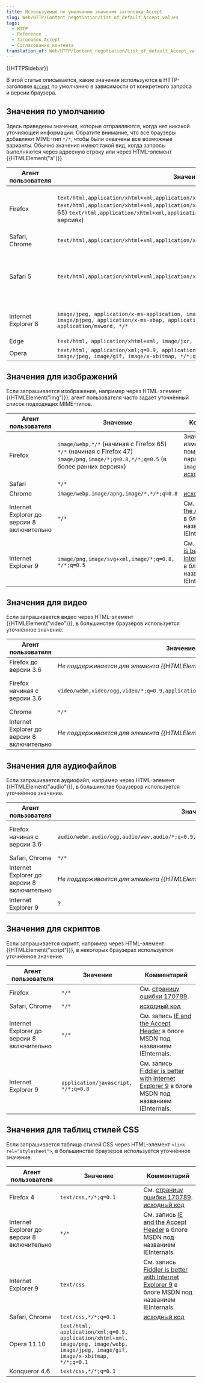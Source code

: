 ```yaml
---
title: Используемые по умолчанию значения заголовка Accept
slug: Web/HTTP/Content_negotiation/List_of_default_Accept_values
tags:
  - HTTP
  - Reference
  - Заголовок Accept
  - Согласование контента
translation_of: Web/HTTP/Content_negotiation/List_of_default_Accept_values
---
```


{{HTTPSidebar}}

В этой статье описывается, какие значения используются в HTTP-заголовке [`Accept`](/ru/docs/Web/HTTP/Headers/Accept) по умолчанию в зависимости от конкретного запроса и версии браузера.

## Значения по умолчанию

Здесь приведены значения, которые отправляются, когда нет никакой уточняющей информации. Обратите внимание, что все браузеры добавляют MIME-тип `*/*`, чтобы были охвачены все возможные варианты. Обычно значения имеют такой вид, когда запросы выполняются через адресную строку или через HTML-элемент {{HTMLElement("a")}}.

| Агент пользователя  | Значение                                                                                                                                                                                                                                                                        | Комментарий                                                                                                                                                                                                                                                                     |
| ------------------- | ------------------------------------------------------------------------------------------------------------------------------------------------------------------------------------------------------------------------------------------------------------------------------- | ------------------------------------------------------------------------------------------------------------------------------------------------------------------------------------------------------------------------------------------------------------------------------- |
| Firefox             | `text/html,application/xhtml+xml,application/xml;q=0.9,*/*;q=0.8` (начиная с Firefox 66) `text/html,application/xhtml+xml,application/xml;q=0.9,image/webp,*/*;q=0.8` (в Firefox 65) `text/html,application/xhtml+xml,application/xml;q=0.9,*/*;q=0.8` (в более ранних версиях) | В Firefox до версии 65 включительно значение можно изменить с помощью параметра [`network.http.accept.default`](http://kb.mozillazine.org/Network.http.accept.default) (см. [исходный код](https://hg.mozilla.org/mozilla-central/file/tip/modules/libpref/init/all.js#l1750)). |
| Safari, Chrome      | `text/html,application/xhtml+xml,application/xml;q=0.9,image/webp,image/apng,*/*;q=0.8`                                                                                                                                                                                         | [исходный код](https://chromium.googlesource.com/chromium/src.git/+/master/services/network/loader_util.cc#24)                                                                                                                                                                  |
| Safari 5            | `text/html,application/xhtml+xml,application/xml;q=0.9,*/*;q=0.8`                                                                                                                                                                                                               | Значение улучшено по сравнению с прежними вариантами заголовка `Accept`: MIME-тип `image/png` уже не указывается как более приоритетный, чем `text/html`.                                                                                                                       |
| Internet Explorer 8 | `image/jpeg, application/x-ms-application, image/gif, application/xaml+xml, image/pjpeg, application/x-ms-xbap, application/x-shockwave-flash, application/msword, */*`                                                                                                         | См. запись [IE and the Accept Header](https://docs.microsoft.com/en-us/archive/blogs/ieinternals/ie-and-the-accept-header) в блоге MSDN под названием IEInternals.                                                                                                              |
| Edge                | `text/html, application/xhtml+xml, image/jxr, */*`                                                                                                                                                                                                                              |                                                                                                                                                                                                                                                                                 |
| Opera               | `text/html, application/xml;q=0.9, application/xhtml+xml, image/png, image/webp, image/jpeg, image/gif, image/x-xbitmap, */*;q=0.1`                                                                                                                                             |                                                                                                                                                                                                                                                                                 |

## Значения для изображений

Если запрашивается изображение, например через HTML-элемент {{HTMLElement("img")}}, агент пользователя часто задаёт уточнённый список подходящих MIME-типов.

| Агент пользователя                         | Значение                                                                                                                          | Комментарий                                                                                                                                                                                   |
| ------------------------------------------ | --------------------------------------------------------------------------------------------------------------------------------- | --------------------------------------------------------------------------------------------------------------------------------------------------------------------------------------------- |
| Firefox                                    | `image/webp,*/*` (начиная с Firefox 65) `*/*` (начиная с Firefox 47) `image/png,image/*;q=0.8,*/*;q=0.5` (в более ранних версиях) | Значение можно изменить с помощью параметра `image.http.accept`. [исходный код](https://hg.mozilla.org/mozilla-central/file/tip/modules/libpref/init/all.js#l4735)                            |
| Safari                                     | `*/*`                                                                                                                             |                                                                                                                                                                                               |
| Chrome                                     | `image/webp,image/apng,image/*,*/*;q=0.8`                                                                                         | [исходный код](https://chromium.googlesource.com/chromium/src.git/+/master/content/renderer/loader/web_url_loader_impl.cc#99)                                                                 |
| Internet Explorer до версии 8 включительно | `*/*`                                                                                                                             | См. запись [IE and the Accept Header](https://docs.microsoft.com/en-us/archive/blogs/ieinternals/ie-and-the-accept-header) в блоге MSDN под названием IEInternals.                            |
| Internet Explorer 9                        | `image/png,image/svg+xml,image/*;q=0.8, */*;q=0.5`                                                                                | См. запись [Fiddler is better with Internet Explorer 9](https://docs.microsoft.com/en-us/archive/blogs/fiddler/fiddler-and-the-ie9-release-candidate) в блоге MSDN под названием IEInternals. |

## Значения для видео

Если запрашивается видео через HTML-элемент {{HTMLElement("video")}}, в большинстве браузеров используется уточнённое значение.

| Агент пользователя                         | Значение                                                                           | Комментарий                                                                                                                                                                           |
| ------------------------------------------ | ---------------------------------------------------------------------------------- | ------------------------------------------------------------------------------------------------------------------------------------------------------------------------------------- |
| Firefox до версии 3.6                      | _Не поддерживается для элемента {{HTMLElement("video")}}._                         |                                                                                                                                                                                       |
| Firefox начиная с версии 3.6               | `video/webm,video/ogg,video/*;q=0.9,application/ogg;q=0.7,audio/*;q=0.6,*/*;q=0.5` | См. [страницу ошибки 489071](https://bugzilla.mozilla.org/show_bug.cgi?id=489071). [исходный код](https://hg.mozilla.org/mozilla-central/file/tip/dom/html/HTMLVideoElement.cpp#l136) |
| Chrome                                     | `*/*`                                                                              | [исходный код](https://chromium.googlesource.com/chromium/src.git/+/master/services/network/loader_util.cc#27)                                                                        |
| Internet Explorer до версии 8 включительно | _Не поддерживается для элемента {{HTMLElement("video")}}_.                         |                                                                                                                                                                                       |

## Значения для аудиофайлов

Если запрашивается аудиофайл, например через HTML-элемент {{HTMLElement("audio")}}, в большинстве браузеров используется уточнённое значение.

| Агент пользователя                         | Значение                                                                                     | Комментарий                                                                                                                                                                          |
| ------------------------------------------ | -------------------------------------------------------------------------------------------- | ------------------------------------------------------------------------------------------------------------------------------------------------------------------------------------ |
| Firefox начиная с версии 3.6               | `audio/webm,audio/ogg,audio/wav,audio/*;q=0.9,application/ogg;q=0.7,video/*;q=0.6,*/*;q=0.5` | См. [страницу ошибки 489071](https://bugzilla.mozilla.org/show_bug.cgi?id=489071). [исходный код](https://hg.mozilla.org/mozilla-central/file/tip/dom/html/HTMLAudioElement.cpp#l81) |
| Safari, Chrome                             | `*/*`                                                                                        | [исходный код](https://chromium.googlesource.com/chromium/src.git/+/master/services/network/loader_util.cc#27)                                                                       |
| Internet Explorer до версии 8 включительно | _Не поддерживается для элемента {{HTMLElement("audio")}}._                                   |                                                                                                                                                                                      |
| Internet Explorer 9                        | ?                                                                                            |                                                                                                                                                                                      |

## Значения для скриптов

Если запрашивается скрипт, например через HTML-элемент {{HTMLElement("script")}}, в некоторых браузерах используется уточнённое значение.

| Агент пользователя                         | Значение                            | Комментарий                                                                                                                                                                                   |
| ------------------------------------------ | ----------------------------------- | --------------------------------------------------------------------------------------------------------------------------------------------------------------------------------------------- |
| Firefox                                    | `*/*`                               | См. [страницу ошибки 170789](https://bugzilla.mozilla.org/show_bug.cgi?id=170789).                                                                                                            |
| Safari, Chrome                             | `*/*`                               | [исходный код](https://chromium.googlesource.com/chromium/src.git/+/master/services/network/loader_util.cc#27)                                                                                |
| Internet Explorer до версии 8 включительно | `*/*`                               | См. запись [IE and the Accept Header](https://docs.microsoft.com/en-us/archive/blogs/ieinternals/ie-and-the-accept-header) в блоге MSDN под названием IEInternals.                            |
| Internet Explorer 9                        | `application/javascript, */*;q=0.8` | См. запись [Fiddler is better with Internet Explorer 9](https://docs.microsoft.com/en-us/archive/blogs/fiddler/fiddler-and-the-ie9-release-candidate) в блоге MSDN под названием IEInternals. |

## Значения для таблиц стилей CSS

Если запрашивается таблица стилей CSS через HTML-элемент `<link rel="stylesheet">`, в большинстве браузеров используется уточнённое значение.

| Агент пользователя                         | Значение                                                                                                                            | Комментарий                                                                                                                                                                                   |
| ------------------------------------------ | ----------------------------------------------------------------------------------------------------------------------------------- | --------------------------------------------------------------------------------------------------------------------------------------------------------------------------------------------- |
| Firefox 4                                  | `text/css,*/*;q=0.1`                                                                                                                | См. [страницу ошибки 170789](https://bugzilla.mozilla.org/show_bug.cgi?id=170789). [исходный код](https://hg.mozilla.org/mozilla-central/file/tip/layout/style/Loader.cpp#l1548)              |
| Internet Explorer до версии 8 включительно | `*/*`                                                                                                                               | См. запись [IE and the Accept Header](https://docs.microsoft.com/en-us/archive/blogs/ieinternals/ie-and-the-accept-header) в блоге MSDN под названием IEInternals.                            |
| Internet Explorer 9                        | `text/css`                                                                                                                          | См. запись [Fiddler is better with Internet Explorer 9](https://docs.microsoft.com/en-us/archive/blogs/fiddler/fiddler-and-the-ie9-release-candidate) в блоге MSDN под названием IEInternals. |
| Safari, Chrome                             | `text/css,*/*;q=0.1`                                                                                                                | [исходный код](https://chromium.googlesource.com/chromium/src.git/+/master/content/renderer/loader/web_url_loader_impl.cc#98)                                                                 |
| Opera 11.10                                | `text/html, application/xml;q=0.9, application/xhtml+xml, image/png, image/webp, image/jpeg, image/gif, image/x-xbitmap, */*;q=0.1` |                                                                                                                                                                                               |
| Konqueror 4.6                              | `text/css,*/*;q=0.1`                                                                                                                |                                                                                                                                                                                               |
